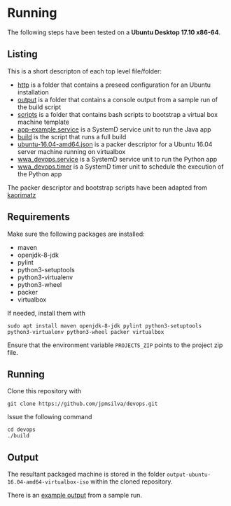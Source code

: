# Running

The following steps have been tested on a __Ubuntu Desktop 17.10 x86-64__.

## Listing

This is a short descripton of each top level file/folder:

* [http](http) is a folder that contains a preseed configuration for an Ubuntu installation
* [output](output) is a folder that contains a console output from a sample run of the build script
* [scripts](scripts) is a folder that contains bash scripts to bootstrap a virtual box machine template
* [app-example.service](app-example.service) is a SystemD service unit to run the Java app
* [build](build) is the script that runs a full build
* [ubuntu-16.04-amd64.json](ubuntu-16.04-amd64.json) is a packer descriptor for a Ubuntu 16.04 server machine
running on virtualbox
* [wwa_devops.service](wwa_devops.service) is a SystemD service unit to run the Python app
* [wwa_devops.timer](wwa_devops.timer) is a SystemD timer unit to schedule the execution of the Python app

The packer descriptor and bootstrap scripts have been adapted from [kaorimatz](https://github.com/kaorimatz/packer-templates)

## Requirements

Make sure the following packages are installed:

* maven
* openjdk-8-jdk
* pylint
* python3-setuptools
* python3-virtualenv
* python3-wheel
* packer
* virtualbox

If needed, install them with

```
sudo apt install maven openjdk-8-jdk pylint python3-setuptools python3-virtualenv python3-wheel packer virtualbox
```

Ensure that the environment variable `PROJECTS_ZIP` points to the project zip file.

## Running

Clone this repository with
```
git clone https://github.com/jpmsilva/devops.git
```
Issue the following command

```
cd devops
./build
```

## Output

The resultant packaged machine is stored in the folder ```output-ubuntu-16.04-amd64-virtualbox-iso``` within
the cloned repository.

There is an [example output](output/out.log) from a sample run.
